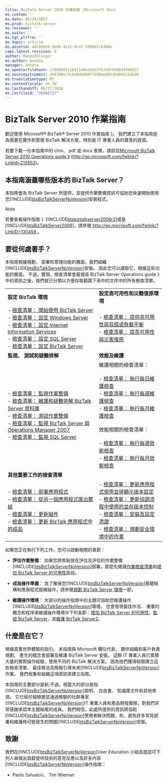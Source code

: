 ```yaml
---
title: BizTalk Server 2010 作業指南 |Microsoft Docs
ms.custom: ''
ms.date: 06/29/2017
ms.prod: biztalk-server
ms.reviewer: ''
ms.suite: ''
ms.tgt_pltfrm: ''
ms.topic: article
ms.assetid: 4dc0d8e9-9ad6-4ce1-8ca7-399b67cb360e
caps.latest.revision: 8
author: MandiOhlinger
ms.author: mandia
manager: anneta
ms.openlocfilehash: c78d0b9fc1b5f149e3eb3ffb7e97569bd199652f
ms.sourcegitcommit: 266308ec5c6a9d8d80ff298ee6051b4843c5d626
ms.translationtype: MT
ms.contentlocale: zh-TW
ms.lasthandoff: 06/27/2018
ms.locfileid: "36966727"
---
```

# <a name="biztalk-server-2010-operations-guide"></a>BizTalk Server 2010 作業指南
歡迎使用 Microsoft® BizTalk® Server 2010 作業指南 》。 我們建立了本指南是為需要在實作和管理 BizTalk 解決方案，特別是 IT 專業人員的寶貴的資源。  
  
 若要下載一份本指南中的 chm、 pdf 或 docx 表單，請前往[Microsoft BizTalk Server 2010 Operations guide 》](http://go.microsoft.com/fwlink/?LinkId=212652) (http://go.microsoft.com/fwlink/?LinkId=212652)。  
  
## <a name="which-versions-of-biztalk-server-does-the-guide-cover"></a>本指南涵蓋哪些版本的 BizTalk Server？  
 本指南會為 BizTalk Server 所提供，並提供作業整備資訊可協助您快速開始使用您[!INCLUDE[btsBizTalkServerNoVersion](../includes/btsbiztalkservernoversion-md.md)]安裝程式。  
  
> [!NOTE]
>  若要查看操作指南 》[!INCLUDE[btsbiztalkserver2006r2](../includes/btsbiztalkserver2006r2-md.md)]或是[!INCLUDE[btsBizTalkServer2006](../includes/btsbiztalkserver2006-md.md)]，請參閱[ http://go.microsoft.com/fwlink/?LinkID=130458 ](http://go.microsoft.com/fwlink/?LinkID=130458)。  
  
## <a name="where-do-i-start"></a>要從何處著手？  
 本指南根據規劃、 部署和管理功能的層面，我們組織[!INCLUDE[btsBizTalkServerNoVersion](../includes/btsbiztalkservernoversion-md.md)]安裝。 因此您可以讀取它，根據這些功能的層面。 不過，實現，檢查清單會最搜尋 BizTalk Server Operations guide 》 中的資訊之後，我們就已分類以方便存取範圍下表中的文件中的所有檢查清單。  
  
|||  
|-|-|  
|**設定 BizTalk 環境**|**設定高可用性和災難復原環境**|  
|-   [檢查清單： 開始使用 BizTalk Server](http://msdn.microsoft.com/library/37d265cd-c393-46ac-ac21-129a1511359b)<br />-   [檢查清單： 設定 Windows Server](~/technical-guides/checklist-configuring-windows-server.md)<br />-   [檢查清單： 設定 Internet Information Services](~/technical-guides/checklist-configuring-internet-information-services.md)<br />-   [檢查清單： 設定 SQL Server](../technical-guides/checklist-configuring-sql-server.md)<br />-   [檢查清單： 設定 BizTalk Server](~/technical-guides/checklist-configuring-biztalk-server.md)|-   [檢查清單： 提供高可用性與容錯或負載平衡](~/technical-guides/checklist-providing-high-availability-with-fault-tolerance-or-load-balancing.md)<br />-   [檢查清單： 提高可用性與災害復原](~/technical-guides/checklist-increasing-availability-with-disaster-recovery.md)|  
|**監視、 測試和疑難排解**|**效能及維護**|  
|-   [檢查清單： 監視作業整備](~/technical-guides/checklist-monitoring-operational-readiness.md)<br />-   [檢查清單： 維護和疑難排解 BizTalk Server 資料庫](../technical-guides/checklist-maintaining-and-troubleshooting-biztalk-server-databases.md)<br />-   [檢查清單： 測試作業整備](~/technical-guides/checklist-testing-operational-readiness.md)<br />-   [檢查清單： 監視 BizTalk Server 與 Operations Manager 2007](~/technical-guides/checklist-monitoring-biztalk-server-with-operations-manager-2007.md)<br />-   [檢查清單： 監視 SQL Server](~/technical-guides/checklist-monitoring-sql-servers.md)|維護相關的檢查清單：<br /><br /> -   [檢查清單： 執行每日維護檢查](~/technical-guides/checklist-performing-daily-maintenance-checks.md)<br />-   [檢查清單： 執行每週維護檢查](~/technical-guides/checklist-performing-weekly-maintenance-checks.md)<br />-   [檢查清單： 執行每月維護檢查](~/technical-guides/checklist-performing-monthly-maintenance-checks.md)<br /><br /> 效能相關的檢查清單：<br /><br /> -   [檢查清單： 執行每週效能檢查](~/technical-guides/checklist-performing-weekly-performance-checks.md)<br />-   [檢查清單： 執行每月效能檢查](~/technical-guides/checklist-performing-monthly-performance-checks.md)|  
|**其他重要工作的檢查清單**||  
|-   [檢查清單： 部署應用程式](~/technical-guides/checklist-deploying-an-application.md)<br />-   [檢查清單： 從另一個應用程式匯出繫結](~/technical-guides/checklist-exporting-bindings-from-one-application-to-another.md)<br />-   [檢查清單： 更新組件](~/technical-guides/checklist-updating-an-assembly.md)<br />-   [檢查清單： 更新 BizTalk 應用程式中的成品](~/technical-guides/checklist-updating-artifacts-in-a-biztalk-application.md)|-   [檢查清單： 更新應用程式使用並排顯示版本設定](~/technical-guides/checklist-updating-an-application-using-side-by-side-versioning.md)<br />-   [檢查清單： 更新協調流程中使用的並存版本控制](~/technical-guides/checklist-updating-an-orchestration-using-side-by-side-versioning.md)<br />-   [檢查清單： 安裝及設定憑證](../technical-guides/checklist-installing-and-configuring-certificates.md)<br />-   [檢查清單： 規劃安全環境中的作業](../technical-guides/checklist-planning-for-operations-in-a-secure-environment.md)|  
  
 如果您正在執行下列工作，您可以啟動相關的章節：  
  
- **評估作業整備**： 如果您將焦點放在評估及評估的作業整備[!INCLUDE[btsBizTalkServerNoVersion](../includes/btsbiztalkservernoversion-md.md)]部署，那麼先閱讀[作業檢查清單](~/technical-guides/operations-checklists.md)和[增加 BizTalk Server 的可用性](~/technical-guides/increasing-availability-for-biztalk-server.md)區段。  
  
- **成為操作準備**： 為了確保您[!INCLUDE[btsBizTalkServerNoVersion](../includes/btsbiztalkservernoversion-md.md)]基礎結構和應用程式就緒操作，請參閱[規劃 BizTalk Server 環境](~/technical-guides/planning-the-environment-for-biztalk-server.md)一節。  
  
- **維護操作環境**： 大部分的操作指南中的主題可協助您維護操作[!INCLUDE[btsBizTalkServerNoVersion](../includes/btsbiztalkservernoversion-md.md)]環境。 您會發現最佳作法、 重要的概念和程序來維護操作環境中下列各節：[增加 BizTalk Server 的可用性](~/technical-guides/increasing-availability-for-biztalk-server.md)，[監控 BizTalk Server](~/technical-guides/monitoring-biztalk-server2.md)，並[維護 BizTalk Server2](~/technical-guides/maintaining-biztalk-server2.md)。  
  
## <a name="whats-in-it"></a>什麼是在它？  
 根據真實世界體驗的指引。 本指南與 Microsoft 欄位代表、 夥伴組織和客戶負責規劃、 產生的概念會部署及維護 BizTalk Server 安裝。 這群 IT 專業人員已累積大量的實際操作經驗，使用不同的 BizTalk 解決方案。 因為他們獲得經驗建立這些檢查清單、 最佳做法及簡報引導未來[!INCLUDE[btsBizTalkServerNoVersion](../includes/btsbiztalkservernoversion-md.md)]作業。 我們收集和組織這項資訊來建立指南。  
  
 本指南的主要部分是新;不過，相當大的部分是指[!INCLUDE[btsBizTalkServerNoVersion](../includes/btsbiztalkservernoversion-md.md)]說明、 白皮書、 知識庫文件和其他來源。 它已經仔細檢閱並通過檢驗的社群專家[!INCLUDE[btsBizTalkServerNoVersion](../includes/btsbiztalkservernoversion-md.md)]IT 專業人員和產品開發團隊，對我們非常感謝承認本主題結尾的成員。 我們相信，此處所提供的資訊將協助[!INCLUDE[btsBizTalkServerNoVersion](../includes/btsbiztalkservernoversion-md.md)]使用者解決問題，和，避免許多常見部署和維護時可能發生的問題[!INCLUDE[btsBizTalkServerNoVersion](../includes/btsbiztalkservernoversion-md.md)]安裝。  
  
## <a name="acknowledgments"></a>致謝  
 我們在[!INCLUDE[btsBizTalkServerNoVersion](../includes/btsbiztalkservernoversion-md.md)]User Education 小組高度認可下列人員傑出貢獻提供技術的意見反應以及許多內容[!INCLUDE[btsBizTalkServerNoVersion](../includes/btsbiztalkservernoversion-md.md)]操作指南：  
  
-   Paolo Salvatori、 Tim Wieman
